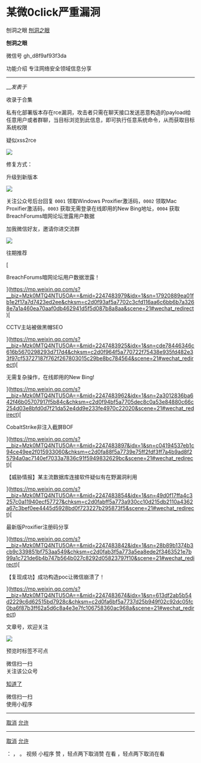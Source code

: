 #  某微0click严重漏洞

刨洞之眼  [ 刨洞之眼 ](javascript:void\(0\);)

**刨洞之眼** ![]()

微信号 gh_d8f9af93f3da

功能介绍 专注网络安全领域信息分享

____

___发表于_

收录于合集

私有化部署版本存在rce漏洞，攻击者只需在聊天接口发送恶意构造的payload给任意用户或者群聊，当目标浏览到此信息，即可执行任意系统命令，从而获取目标系统权限

疑似xss2rce

![](https://gitee.com/fuli009/images/raw/master/public/20230621174706.png)

修复方式：  

升级到新版本

  

![](https://gitee.com/fuli009/images/raw/master/public/20230621174707.png)

  

  

  

  

  

  

关注公众号后台回复 `0001` 领取Windows Proxifier激活码，`0002` 领取Mac Proxifier激活码，`0003`
获取无需登录在线即用的New Bing地址，`0004` 获取BreachForums暗网论坛泄露用户数据

  

加我微信好友，邀请你进交流群  

  

![](https://gitee.com/fuli009/images/raw/master/public/20230621174708.png)

  

  

  

往期推荐

  
  
[

BreachForums暗网论坛用户数据泄露！

](https://mp.weixin.qq.com/s?__biz=Mzk0MTQ4NTU5OA==&mid=2247483979&idx=1&sn=17920889ea01fb1e2f17a7d7423ed2ee&chksm=c2d0f93af5a7702c3cfd116aa6c6bb6b7a3268e7a1a460ea70aaf0db462941d5f5d087b8a8aa&scene=21#wechat_redirect)[

CCTV主站被做黑帽SEO

](https://mp.weixin.qq.com/s?__biz=Mzk0MTQ4NTU5OA==&mid=2247483925&idx=1&sn=cde78446346c616b5670298293d717d4&chksm=c2d0f964f5a770722f75438e935fd482e33f97cf53727187f762f267803015c29be8bc784564&scene=21#wechat_redirect)[

无需复杂操作，在线即用的New Bing!

](https://mp.weixin.qq.com/s?__biz=Mzk0MTQ4NTU5OA==&mid=2247483962&idx=1&sn=2a3012836ba642f46b05707917f5b84c&chksm=c2d0f94bf5a7705dec8c0a53e84880c66c254d03e8bfd0d7f21da52e4dd9e233fe4970c22020&scene=21#wechat_redirect)[

CobaltStrike非注入截屏BOF

](https://mp.weixin.qq.com/s?__biz=Mzk0MTQ4NTU5OA==&mid=2247483897&idx=1&sn=c04194537eb1c94ce49ee2f015933060&chksm=c2d0fa88f5a7739e75ff2fdf3ff7a4b9ad8f25794a0ac7140ef7033a7836c91f5949832629bc&scene=21#wechat_redirect)[

【威胁情报】某主流数据库连接软件疑似有在野漏洞利用

](https://mp.weixin.qq.com/s?__biz=Mzk0MTQ4NTU5OA==&mid=2247483854&idx=1&sn=49d0f17ffa4c3257c0a11940ecf57727&chksm=c2d0fabff5a773a930cc10d215db2110a4362a67c3bef0ee4445d5928bd0f723227b295873f5&scene=21#wechat_redirect)[

最新版Proxifier注册码分享

](https://mp.weixin.qq.com/s?__biz=Mzk0MTQ4NTU5OA==&mid=2247483842&idx=1&sn=28b89b1374b3cb9c339851bf753aa549&chksm=c2d0fab3f5a773a5ea8ede2f3463521e7b99a1c721de6b4b747b564b027c8292d05823797f10&scene=21#wechat_redirect)[

【复现成功】成功构造poc让微信崩溃了！

](https://mp.weixin.qq.com/s?__biz=Mzk0MTQ4NTU5OA==&mid=2247483674&idx=1&sn=613df2ab5b54d2229c6d62515bd7928c&chksm=c2d0fa6bf5a7737d25b949f02c92dc05fc0ba6f87b3ff62a5d6c8a4e3e7fc106758360ac968a&scene=21#wechat_redirect)

文章号，欢迎关注

![](https://gitee.com/fuli009/images/raw/master/public/20230621174710.png)

预览时标签不可点

微信扫一扫  
关注该公众号

[知道了](javascript:;)

微信扫一扫  
使用小程序

****

[取消](javascript:void\(0\);) [允许](javascript:void\(0\);)

****

[取消](javascript:void\(0\);) [允许](javascript:void\(0\);)

： ， 。   视频 小程序 赞 ，轻点两下取消赞 在看 ，轻点两下取消在看

